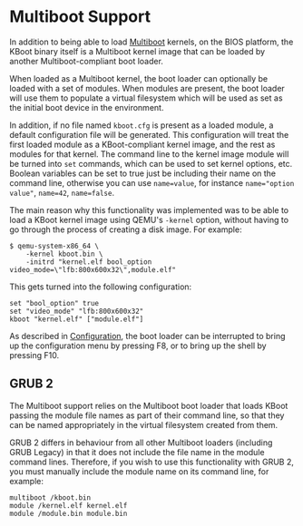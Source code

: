 Multiboot Support
=================

In addition to being able to load
[Multiboot](https://www.gnu.org/software/grub/manual/multiboot/multiboot.html)
kernels, on the BIOS platform, the KBoot binary itself is a Multiboot kernel
image that can be loaded by another Multiboot-compliant boot loader.

When loaded as a Multiboot kernel, the boot loader can optionally be loaded
with a set of modules. When modules are present, the boot loader will use them
to populate a virtual filesystem which will be used as set as the initial boot
device in the environment.

In addition, if no file named `kboot.cfg` is present as a loaded module, a
default configuration file will be generated. This configuration will treat the
first loaded module as a KBoot-compliant kernel image, and the rest as modules
for that kernel. The command line to the kernel image module will be turned into
`set` commands, which can be used to set kernel options, etc. Boolean variables
can be set to true just be including their name on the command line, otherwise
you can use `name=value`, for instance `name="option value"`, `name=42`,
`name=false`.

The main reason why this functionality was implemented was to be able to load
a KBoot kernel image using QEMU's `-kernel` option, without having to go through
the process of creating a disk image. For example:

    $ qemu-system-x86_64 \
        -kernel kboot.bin \
        -initrd "kernel.elf bool_option video_mode=\"lfb:800x600x32\",module.elf"

This gets turned into the following configuration:

    set "bool_option" true
    set "video_mode" "lfb:800x600x32"
    kboot "kernel.elf" ["module.elf"]

As described in [Configuration](configuration.md), the boot loader can be
interrupted to bring up the configuration menu by pressing F8, or to bring up
the shell by pressing F10.

GRUB 2
------

The Multiboot support relies on the Multiboot boot loader that loads KBoot
passing the module file names as part of their command line, so that they can
be named appropriately in the virtual filesystem created from them.

GRUB 2 differs in behaviour from all other Multiboot loaders (including GRUB
Legacy) in that it does not include the file name in the module command lines.
Therefore, if you wish to use this functionality with GRUB 2, you must manually
include the module name on its command line, for example:

    multiboot /kboot.bin
    module /kernel.elf kernel.elf
    module /module.bin module.bin
